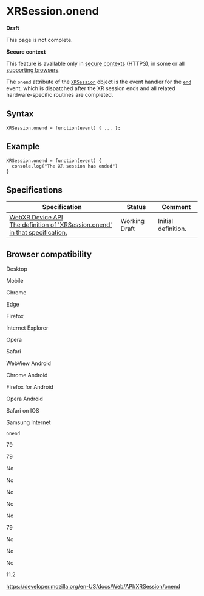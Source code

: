 XRSession.onend
===============

**Draft**

This page is not complete.

**Secure context**

This feature is available only in [secure contexts](https://developer.mozilla.org/en-US/docs/Web/Security/Secure_Contexts) (HTTPS), in some or all [supporting browsers](#browser_compatibility).

The `onend` attribute of the [`XRSession`](../xrsession) object is the event handler for the [`end`](end_event) event, which is dispatched after the XR session ends and all related hardware-specific routines are completed.

Syntax
------

    XRSession.onend = function(event) { ... };

Example
-------

    XRSession.onend = function(event) {
      console.log("The XR session has ended")
    }

Specifications
--------------

<table><thead><tr class="header"><th>Specification</th><th>Status</th><th>Comment</th></tr></thead><tbody><tr class="odd"><td><a href="https://immersive-web.github.io/webxr/#dom-xrsession-onend">WebXR Device API<br />
<span class="small">The definition of 'XRSession.onend' in that specification.</span></a></td><td><span class="spec-wd">Working Draft</span></td><td>Initial definition.</td></tr></tbody></table>

Browser compatibility
---------------------

Desktop

Mobile

Chrome

Edge

Firefox

Internet Explorer

Opera

Safari

WebView Android

Chrome Android

Firefox for Android

Opera Android

Safari on IOS

Samsung Internet

`onend`

79

79

No

No

No

No

No

79

No

No

No

11.2

<a href="https://developer.mozilla.org/en-US/docs/Web/API/XRSession/onend" class="_attribution-link">https://developer.mozilla.org/en-US/docs/Web/API/XRSession/onend</a>
